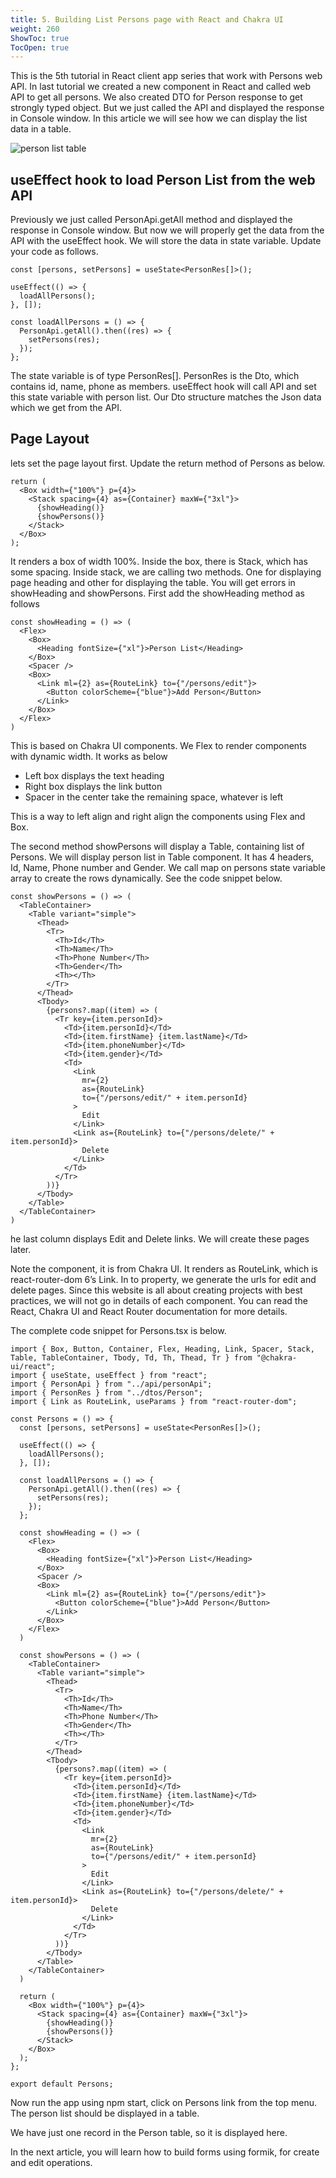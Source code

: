 ```yaml
---
title: 5. Building List Persons page with React and Chakra UI
weight: 260
ShowToc: true
TocOpen: true
---
```


This is the 5th tutorial in React client app series that work with Persons web API. In last tutorial we created a new component in React and called web API to get all persons. We also created DTO for Person response to get strongly typed object. But we just called the API and displayed the response in Console window. In this article we will see how we can display the list data in a table.

![person list table](/images/blog/person-list-table-1024x509.jpg "person list table")

## useEffect hook to load Person List from the web API

Previously we just called PersonApi.getAll method and displayed the response in Console window. But now we will properly get the data from the API with the useEffect hook. We will store the data in state variable. Update your code as follows.

```react
const [persons, setPersons] = useState<PersonRes[]>();

useEffect(() => {
  loadAllPersons();
}, []);

const loadAllPersons = () => {
  PersonApi.getAll().then((res) => {
    setPersons(res);
  });
};
```

The state variable is of type PersonRes[]. PersonRes is the Dto, which contains id, name, phone as members. useEffect hook will call API and set this state variable with person list. Our Dto structure matches the Json data which we get from the API.

## Page Layout

lets set the page layout first. Update the return method of Persons as below.

```react
return (
  <Box width={"100%"} p={4}>
    <Stack spacing={4} as={Container} maxW={"3xl"}>
      {showHeading()}
      {showPersons()}
    </Stack>
  </Box>
);
```

It renders a box of width 100%. Inside the box, there is Stack, which has some spacing. Inside stack, we are calling two methods. One for displaying page heading and other for displaying the table. You will get errors in showHeading and showPersons. First add the showHeading method as follows

```react
const showHeading = () => (
  <Flex>
    <Box>
      <Heading fontSize={"xl"}>Person List</Heading>
    </Box>
    <Spacer />
    <Box>
      <Link ml={2} as={RouteLink} to={"/persons/edit"}>
        <Button colorScheme={"blue"}>Add Person</Button>
      </Link>
    </Box>
  </Flex>
)
```

This is based on Chakra UI components. We Flex to render components with dynamic width. It works as below

- Left box displays the text heading
- Right box displays the link button
- Spacer in the center take the remaining space, whatever is left

This is a way to left align and right align the components using Flex and Box.

The second method showPersons will display a Table, containing list of Persons. We will display person list in Table component. It has 4 headers, Id, Name, Phone number and Gender. We call map on persons state variable array to create the rows dynamically. See the code snippet below.

```react
const showPersons = () => (
  <TableContainer>
    <Table variant="simple">
      <Thead>
        <Tr>
          <Th>Id</Th>
          <Th>Name</Th>
          <Th>Phone Number</Th>
          <Th>Gender</Th>
          <Th></Th>
        </Tr>
      </Thead>
      <Tbody>
        {persons?.map((item) => (
          <Tr key={item.personId}>
            <Td>{item.personId}</Td>
            <Td>{item.firstName} {item.lastName}</Td>
            <Td>{item.phoneNumber}</Td>
            <Td>{item.gender}</Td>
            <Td>
              <Link
                mr={2}
                as={RouteLink}
                to={"/persons/edit/" + item.personId}
              >
                Edit
              </Link>
              <Link as={RouteLink} to={"/persons/delete/" + item.personId}>
                Delete
              </Link>
            </Td>
          </Tr>
        ))}
      </Tbody>
    </Table>
  </TableContainer>
)
```

he last column displays Edit and Delete links. We will create these pages later.

Note the <Link> component, it is from Chakra UI. It renders as RouteLink, which is react-router-dom 6’s Link. In to property, we generate the urls for edit and delete pages. Since this website is all about creating projects with best practices, we will not go in details of each component. You can read the React, Chakra UI and React Router documentation for more details.

The complete code snippet for Persons.tsx is below.

```react
import { Box, Button, Container, Flex, Heading, Link, Spacer, Stack, Table, TableContainer, Tbody, Td, Th, Thead, Tr } from "@chakra-ui/react";
import { useState, useEffect } from "react";
import { PersonApi } from "../api/personApi";
import { PersonRes } from "../dtos/Person";
import { Link as RouteLink, useParams } from "react-router-dom";

const Persons = () => {
  const [persons, setPersons] = useState<PersonRes[]>();

  useEffect(() => {
    loadAllPersons();
  }, []);

  const loadAllPersons = () => {
    PersonApi.getAll().then((res) => {
      setPersons(res);
    });
  };

  const showHeading = () => (
    <Flex>
      <Box>
        <Heading fontSize={"xl"}>Person List</Heading>
      </Box>
      <Spacer />
      <Box>
        <Link ml={2} as={RouteLink} to={"/persons/edit"}>
          <Button colorScheme={"blue"}>Add Person</Button>
        </Link>
      </Box>
    </Flex>
  )

  const showPersons = () => (
    <TableContainer>
      <Table variant="simple">
        <Thead>
          <Tr>
            <Th>Id</Th>
            <Th>Name</Th>
            <Th>Phone Number</Th>
            <Th>Gender</Th>
            <Th></Th>
          </Tr>
        </Thead>
        <Tbody>
          {persons?.map((item) => (
            <Tr key={item.personId}>
              <Td>{item.personId}</Td>
              <Td>{item.firstName} {item.lastName}</Td>
              <Td>{item.phoneNumber}</Td>
              <Td>{item.gender}</Td>
              <Td>
                <Link
                  mr={2}
                  as={RouteLink}
                  to={"/persons/edit/" + item.personId}
                >
                  Edit
                </Link>
                <Link as={RouteLink} to={"/persons/delete/" + item.personId}>
                  Delete
                </Link>
              </Td>
            </Tr>
          ))}
        </Tbody>
      </Table>
    </TableContainer>
  )

  return (
    <Box width={"100%"} p={4}>
      <Stack spacing={4} as={Container} maxW={"3xl"}>
        {showHeading()}
        {showPersons()}
      </Stack>
    </Box>
  );
};

export default Persons;
```

Now run the app using npm start, click on Persons link from the top menu. The person list should be displayed in a table.

We have just one record in the Person table, so it is displayed here.

In the next article, you will learn how to build forms using formik, for create and edit operations.
